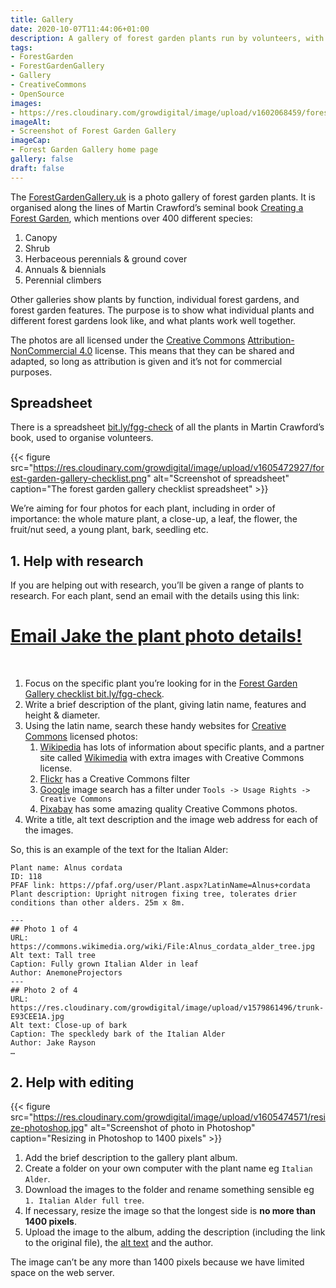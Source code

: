 ```yaml
---
title: Gallery
date: 2020-10-07T11:44:06+01:00
description: A gallery of forest garden plants run by volunteers, with instructions on how to help
tags: 
- ForestGarden
- ForestGardenGallery
- Gallery
- CreativeCommons
- OpenSource
images: 
- https://res.cloudinary.com/growdigital/image/upload/v1602068459/forestgardengallery.uk.jpg
imageAlt:
- Screenshot of Forest Garden Gallery
imageCap:
- Forest Garden Gallery home page
gallery: false
draft: false
---
```


The [ForestGardenGallery.uk](https://forestgardengallery.uk/) is a photo gallery of forest garden plants. It is organised along the lines of Martin Crawford’s seminal book [Creating a Forest Garden](https://www.agroforestry.co.uk/product/creating-a-forest-garden-2/), which mentions over 400 different species:

1. Canopy
2. Shrub
3. Herbaceous perennials & ground cover
4. Annuals & biennials
5. Perennial climbers

Other galleries show plants by function, individual forest gardens, and forest garden features. The purpose is to show what individual plants and different forest gardens look like, and what plants work well together.

The photos are all licensed under the [Creative Commons](https://creativecommons.org/) [Attribution-NonCommercial 4.0](https://creativecommons.org/licenses/by-nc/4.0/) license. This means that they can be shared and adapted, so long as attribution is given and it’s not for commercial purposes.

## Spreadsheet

There is a spreadsheet [bit.ly/fgg-check](https://bit.ly/fgg-check) of all the plants in Martin Crawford’s book, used to organise volunteers.

{{< figure src="https://res.cloudinary.com/growdigital/image/upload/v1605472927/forest-garden-gallery-checklist.png" alt="Screenshot of spreadsheet" caption="The forest garden gallery checklist spreadsheet" >}}

We’re aiming for four photos for each plant, including in order of importance: the whole mature plant, a close-up, a leaf, the flower, the fruit/nut seed, a young plant, bark, seedling etc.

## 1. Help with research

If you are helping out with research, you’ll be given a range of plants to research. For each plant, send an email with the details using this link: 

# <a class="button" href="mailto:hi@forestgardengallery.grwd.uk?subject=Plant photo details&amp;body=Plant%20name:%20%0aID:%20%0aPFAF%20link:%20%0aPlant%20description:%20%0a%0a---%0a##%20Photo%201%20%0aURL:%20%0aAlt%20text:%20%0aCaption:%20%0aAuthor:%20%0a---%0a##%20Photo%202%20%0aURL:%20%0aAlt%20text:%20%0aCaption:%20%0aAuthor:%20%0a---%0a##%20Photo%203%20%0aURL:%20%0aAlt%20text:%20%0aCaption:%20%0aAuthor:%20%0a---%0a##%20Photo%204%20%0aURL:%20%0aAlt%20text:%20%0aCaption:%20%0aAuthor:%20%0a##%20---%0aPhoto%205%20%0aURL:%20%0aAlt%20text:%20%0aCaption:%20%0aAuthor:%20%0a##%20---%0aPhoto%206%20%0aURL:%20%0aAlt%20text:%20%0aCaption:%20%0aAuthor:%20%0a">Email Jake the plant photo details!</a>

<br>

1. Focus on the specific plant you’re looking for in the [Forest Garden Gallery checklist bit.ly/fgg-check](https://bit.ly/fgg-check).
2. Write a brief description of the plant, giving latin name, features and height & diameter.
3. Using the latin name, search these handy websites for [Creative Commons](https://creativecommons.org/) licensed photos:
    1. [Wikipedia](https://en.wikipedia.org/wiki/) has lots of information about specific plants, and a partner site called [Wikimedia](https://commons.wikimedia.org/wiki/Main_Page) with extra images with Creative Commons license.
    2. [Flickr](https://www.flickr.com/) has a Creative Commons filter 
    3. [Google](https://www.google.co.uk/) image search has a filter under `Tools -> Usage Rights -> Creative Commons` 
    4. [Pixabay](https://pixabay.com/) has some amazing quality Creative Commons photos.
4. Write a title, alt text description and the image web address for each of the images.

So, this is an example of the text for the Italian Alder:

```
Plant name: Alnus cordata
ID: 118
PFAF link: https://pfaf.org/user/Plant.aspx?LatinName=Alnus+cordata
Plant description: Upright nitrogen fixing tree, tolerates drier conditions than other alders. 25m x 8m.

---
## Photo 1 of 4
URL: https://commons.wikimedia.org/wiki/File:Alnus_cordata_alder_tree.jpg
Alt text: Tall tree
Caption: Fully grown Italian Alder in leaf
Author: AnemoneProjectors
---
## Photo 2 of 4
URL: https://res.cloudinary.com/growdigital/image/upload/v1579861496/trunk-E93CEE1A.jpg
Alt text: Close-up of bark
Caption: The speckledy bark of the Italian Alder
Author: Jake Rayson
…
```

## 2. Help with editing

{{< figure src="https://res.cloudinary.com/growdigital/image/upload/v1605474571/resize-photoshop.jpg" alt="Screenshot of photo in Photoshop" caption="Resizing in Photoshop to 1400 pixels" >}}

1. Add the brief description to the gallery plant album.
2. Create a folder on your own computer with the plant name eg `Italian Alder`.
3. Download the images to the folder and rename something sensible eg `1. Italian Alder full tree`.
4. If necessary, resize the image so that the longest side is **no more than 1400 pixels**.
3. Upload the image to the album, adding the description (including the link to the original file), the [alt text](https://moz.com/learn/seo/alt-text) and the author.

The image can’t be any more than 1400 pixels because we have limited space on the web server.
